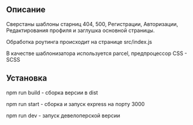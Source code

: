 
## Описание

Сверстаны шаблоны старниц 404, 500, Регистрации, Авторизации, Редактирования профиля и заглушка основной страницы.

Обработка роутинга происходит на странице src/index.js

В качестве шаблонизатора используется parcel, предпроцессор CSS - SCSS

## Установка

npm run build - сборка версии в dist

npm run start - сборка и запуск express на порту 3000

npm run dev - запуск девелоперской версии

